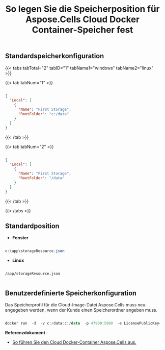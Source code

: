 ﻿---
title: So legen Sie die Speicherposition für Aspose.Cells Cloud Docker Container-Speicher fest
second_title: Documen
ArticleTitle: Aspose.Cells Cloud Docker Container Storage Configuratio
linktitle: Containerlagerung
type: docs
url: /de/docker/storage/
description: So legen Sie die Speicherposition für Aspose.Cells Cloud Docker Container-Speicher fest
weight: 30
kwords: Excel Cloud-Docker-Container, Self-Cloud-Docker-Container, REST-Docker-Container, Tabellenkalkulation, PDF, CSV, Json, Markdown, Docker-Image, Docker-Container ausführen
---
## Standardspeicherkonfiguration ##

{{< tabs tabTotal="2" tabID="1" tabName1="windows" tabName2="linux" >}}

{{< tab tabNum="1" >}}

``` json

{
  "Local": [
    {
      "Name": "First Storage",
      "RootFolder": "c:/data"
    }
  ]
}
```

{{< /tab >}}

{{< tab tabNum="2" >}}

``` json

{
  "Local": [
    {
      "Name": "First Storage",
      "RootFolder": "/data"
    }
  ]
}

```

{{< /tab >}}

{{< /tabs >}}

##  Standardposition ##

- **Fenster**

```powershell

c:\app\storageResource.json

```

- **Linux**

```linux

/app/storageResource.json


```

##  Benutzerdefinierte Speicherkonfiguration ##

Das Speicherprofil für die Cloud-Image-Datei Aspose.Cells muss neu angegeben werden, wenn der Kunde einen Speicherordner angeben muss.

``` powershell

docker run  -d  -v c:/data:c:/data  -p 47900:5000  -e LicensePublicKey=yourLicensePublicKey  -e LicensePrivateKey=yourLicensePrivateKey  -e storagesCredentialsFilePath=c:/data/storageResource.json --name asposecellscloud aspose/cells-cloud:ltsc2019.22.9.0

```

**Referenzdokument** :

- [So führen Sie den Cloud Docker-Container Aspose.Cells aus.]( https://docs.aspose.cloud/cells/run-aspose-cells-cloud-docker-container/)
